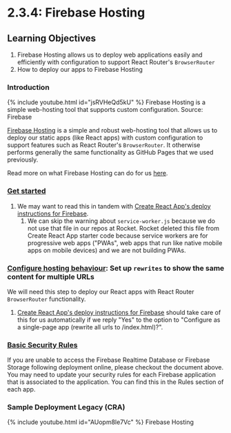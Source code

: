 # 2.3.4: Firebase Hosting

## Learning Objectives

1. Firebase Hosting allows us to deploy web applications easily and efficiently with configuration to support React Router's `BrowserRouter`
2. How to deploy our apps to Firebase Hosting

### Introduction

{% include youtube.html id="jsRVHeQd5kU" %}
Firebase Hosting is a simple web-hosting tool that supports custom configuration. Source: Firebase


[Firebase Hosting](https://firebase.google.com/docs/hosting) is a simple and robust web-hosting tool that allows us to deploy our static apps (like React apps) with custom configuration to support features such as React Router's `BrowserRouter`. It otherwise performs generally the same functionality as GitHub Pages that we used previously.

Read more on what Firebase Hosting can do for us [here](https://firebase.google.com/docs/hosting/use-cases).

### [Get started](https://firebase.google.com/docs/hosting/quickstart)

1. We may want to read this in tandem with [Create React App's deploy instructions for Firebase](https://create-react-app.dev/docs/deployment#firebase).
   1. We can skip the warning about `service-worker.js` because we do not use that file in our repos at Rocket. Rocket deleted this file from Create React App starter code because service workers are for progressive web apps ("PWAs", web apps that run like native mobile apps on mobile devices) and we are not building PWAs.

### [Configure hosting behaviour](https://firebase.google.com/docs/hosting/full-config#rewrites): Set up `rewrites` to show the same content for multiple URLs

We will need this step to deploy our React apps with React Router `BrowserRouter` functionality.

1. [Create React App's deploy instructions for Firebase](https://create-react-app.dev/docs/deployment#firebase) should take care of this for us automatically if we reply "Yes" to the option to "Configure as a single-page app (rewrite all urls to /index.html)?".

### [Basic Security Rules](https://firebase.google.com/docs/rules/basics?authuser=0\&hl=en)

If you are unable to access the Firebase Realtime Database or Firebase Storage following deployment online, please checkout the document above. You may need to update your security rules for each Firebase application that is associated to the application. You can find this in the Rules section of each app.



### Sample Deployment Legacy (CRA)

{% include youtube.html id="AUopm8le7Vc" %}
Firebase Hosting
